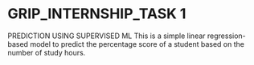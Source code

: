 # GRIP_INTERNSHIP_TASK 1
PREDICTION USING SUPERVISED ML
This is a simple linear regression-based model to predict the percentage score of a student based on the number of study hours.

